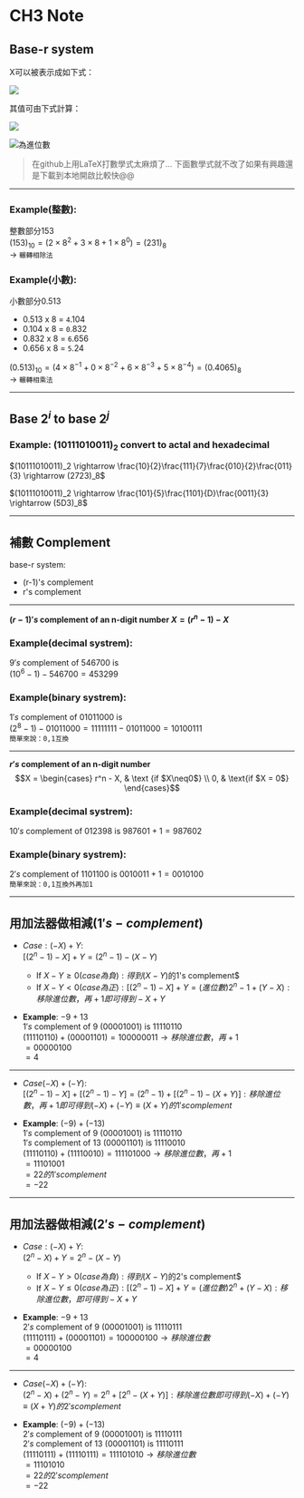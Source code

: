 # **CH3 Note**
## **Base-r system**
X可以被表示成如下式：  
<!-- $X = (a_n a_{n-1} ... ... a_1 a_0 a_{-1} ... a_{-m})_r$ -->
<img src="https://render.githubusercontent.com/render/math?math=X = (a_n a_{n-1} ... ... a_1 a_0 a_{-1} ... a_{-m})_r">

其值可由下式計算：  
<!-- $X = a_nr^n+ a_{n-1}r^{n-1} ... ... a_1r + a_0 + a_{-1}r^{-1} a_{-2}r^{-2}  ... a_{-m}r^{-m}$ -->
<img src="https://render.githubusercontent.com/render/math?math=X = a_nr^n+ a_{n-1}r^{n-1} ... ... a_1r + a_0 + a_{-1}r^{-1} a_{-2}r^{-2}  ... a_{-m}r^{-m}">

<!-- $r$ 為進位數 -->
<img src="https://render.githubusercontent.com/render/math?math=r">為進位數

> 在github上用LaTeX打數學式太麻煩了... 下面數學式就不改了如果有興趣還是下載到本地開啟比較快@@
---
### **Example(整數):**    
整數部分153  
$(153)_{10} = (2\times8^2 + 3\times8 + 1\times8^0) = (231)_{8}$  
-> `輾轉相除法  `

### **Example(小數):** 
小數部分0.513   
- 0.513 x 8 = `4`.104
- 0.104 x 8 = `0`.832
- 0.832 x 8 = `6`.656
- 0.656 x 8 = `5`.24  


$(0.513)_{10} = (4\times8^{-1} + 0\times8^{-2} + 6\times8^{-3} + 5\times8^{-4}) = (0.4065)_{8}$  
-> `輾轉相乘法  `


---
## **Base $2^i$ to base $2^j$**
### **Example: $(10111010011)_2$ convert to actal and hexadecimal**  

$(10111010011)_2 \rightarrow \frac{10}{2}\frac{111}{7}\frac{010}{2}\frac{011}{3} \rightarrow (2723)_8$  

$(10111010011)_2 \rightarrow \frac{101}{5}\frac{1101}{D}\frac{0011}{3} \rightarrow (5D3)_8$ 


---
## **補數 Complement**
base-r system:
- (r-1)'s complement
- r's complement


---
**$(r-1)'s$ complement of an n-digit number $X = (r^n-1) -X$**
### **Example(decimal systrem):**
$9's$ complement of $546700$ is  
$(10^6-1) - 546700 = 453299$

### **Example(binary systrem):**
$1's$ complement of $01011000$ is  
$(2^8-1) - 01011000 = 11111111 - 01011000 = 10100111$  
`簡單來說：0,1互換`


---
**$r's$ complement of an n-digit number**
$$X = \begin{cases} r^n - X, & \text {if $X\neq0$} \\ 0, & \text{if $X = 0$} \end{cases}$$
### **Example(decimal systrem):**
$10's$ complement of $012398$ is $987601 + 1 = 987602$ 
 
### **Example(binary systrem):**
$2's$ complement of $1101100$ is $0010011 + 1 = 0010100$  
`簡單來說：0,1互換外再加1`


---
## **用加法器做相減($1's-complement$)**
-  $Case:(-X)+Y:$  
$[(2^n-1)-X]+Y = (2^n-1) - (X-Y)$    
    - If $X-Y \geq  0(case為負): 得到(X-Y)$的1's complement$
    - If $X-Y < 0(case為正):[(2^n-1)-X]+Y = (進位數)2^n - 1 + (Y-X): 移除進位數，再+1即可得到 -X+Y$    

- **Example**: $-9 + 13$  
$1's$ complement of $9$ $(00001001)$ is $11110110$   
$(11110110) + (00001101) = 100000011 \rightarrow 移除進位數，再+1$  
$= 00000100$  
$= 4$  


---
-  $Case (-X)+(-Y):$  
$[(2^n-1)-X]+[(2^n-1)-Y] = (2^n-1) + [(2^n-1) - (X+Y)]: 移除進位數，再+1即可得到 (-X)+(-Y) \equiv (X+Y)的1's complement$ 

- **Example**: $(-9) + (-13)$  
$1's$ complement of $9$ $(00001001)$ is $11110110$   
$1's$ complement of $13$ $(00001101)$ is $11110010$   
$(11110110) + (11110010) = 111101000 \rightarrow 移除進位數，再+1$  
$= 11101001$  
$= 22的1's complement$  
$= -22$ 



---
## **用加法器做相減($2's-complement$)**
-  $Case:(-X)+Y:$  
$(2^n-X)+Y = 2^n - (X-Y)$    
    - If $X-Y >  0(case為負): 得到(X-Y)$的2's complement$
    - If $X-Y \leq 0(case為正):[(2^n-1)-X]+Y = (進位數)2^n + (Y-X): 移除進位數，即可得到 -X+Y$    

- **Example**: $-9 + 13$  
$2's$ complement of $9$ $(00001001)$ is $11110111$   
$(11110111) + (00001101) = 100000100 \rightarrow 移除進位數$  
$= 00000100$  
$= 4$ 


---
-  $Case (-X)+(-Y):$  
$(2^n-X)+(2^n-Y) = 2^n + [2^n - (X+Y)]: 移除進位數即可得到 (-X)+(-Y) \equiv (X+Y)的2's complement$ 

- **Example**: $(-9) + (-13)$  
$2's$ complement of $9$ $(00001001)$ is $11110111$   
$2's$ complement of $13$ $(00001101)$ is $11110111$   
$(11110111) + (11110111) = 111101010 \rightarrow 移除進位數$  
$= 11101010$  
$= 22的2's complement$  
$= -22$ 



